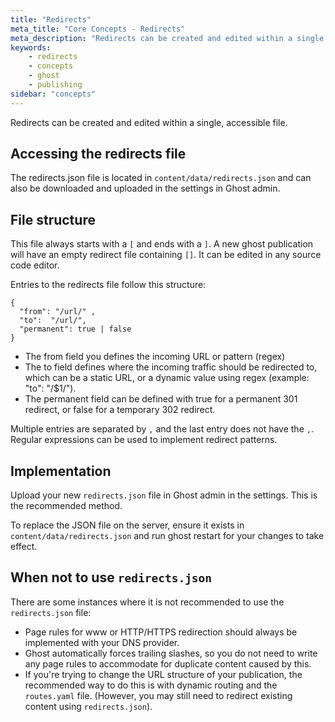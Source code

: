 ```yaml
---
title: "Redirects"
meta_title: "Core Concepts - Redirects"
meta_description: "Redirects can be created and edited within a single, accessible file in Ghost. Read more about working with URL direction."
keywords:
    - redirects
    - concepts
    - ghost
    - publishing 
sidebar: "concepts"
---
```

Redirects can be created and edited within a single, accessible file.

## Accessing the redirects file

The redirects.json file is located in `content/data/redirects.json` and can also be downloaded and uploaded in the settings in Ghost admin.

## File structure

This file always starts with a `[` and ends with a `]`. A new ghost publication will have an empty redirect file containing `[]`. It can be edited in any source code editor.

Entries to the redirects file follow this structure: 
```
{
  "from": "/url/" ,
  "to":  "/url/",
  "permanent": true | false
}
```

* The from field you defines the incoming URL or pattern (regex)
* The to field defines where the incoming traffic should be redirected to, which can be a static URL, or a dynamic value using regex (example: "to": "/$1/").
* The permanent field can be defined with true for a permanent 301 redirect, or false for a temporary 302 redirect. 

Multiple entries are separated by `,` and the last entry does not have the `,`. Regular expressions can be used to implement redirect patterns. 

## Implementation

Upload your new `redirects.json` file in Ghost admin in the settings. This is the recommended method. 

To replace the JSON file on the server, ensure it exists in `content/data/redirects.json` and run ghost restart for your changes to take effect.

## When not to use `redirects.json` 

There are some instances where it is not recommended to use the `redirects.json` file: 

* Page rules for www or HTTP/HTTPS redirection should always be implemented with your DNS provider.
* Ghost automatically forces trailing slashes, so you do not need to write any page rules to accommodate for duplicate content caused by this.
* If you're trying to change the URL structure of your publication, the recommended way to do this is with dynamic routing and the `routes.yaml` file. (However, you may still need to redirect existing content using `redirects.json`).

